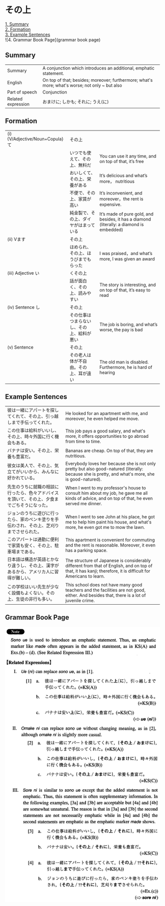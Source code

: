 # その上

[1. Summary](#summary)<br>
[2. Formation](#formation)<br>
[3. Example Sentences](#example-sentences)<br>
![4. Grammar Book Page](grammar book page)<br>


## Summary

<table><tr>   <td>Summary</td>   <td>A conjunction which introduces an additional, emphatic statement.</td></tr><tr>   <td>English</td>   <td>On top of that; besides; moreover; furthermore; what's more; what's worse; not only ~ but also</td></tr><tr>   <td>Part of speech</td>   <td>Conjunction</td></tr><tr>   <td>Related expression</td>   <td>おまけに; しかも; それに; うえ(に)</td></tr></table>

## Formation

<table class="table"><tbody><tr class="tr head"><td class="td"><span class="numbers">(i)</span> <span class="bold">{V/Adjective/Noun+Copula}て</span></td><td class="td"><span class="concept">その上</span></td><td class="td"></td></tr><tr class="tr"><td class="td"></td><td class="td"><span>いつでも使えて、</span><span class="concept">その上</span><span>、無料だ</span></td><td class="td"><span>You can use it any time, and on top of that, it’s free</span></td></tr><tr class="tr"><td class="td"></td><td class="td"><span>おいしくて、</span><span class="concept">その上</span><span>、栄養がある</span></td><td class="td"><span>It’s delicious and what’s more， nutritious</span></td></tr><tr class="tr"><td class="td"></td><td class="td"><span>不便で、</span><span class="concept">その上</span><span>、家賃が高い</span></td><td class="td"><span>It’s inconvenient, and moreover，the rent is expensive.</span></td></tr><tr class="tr"><td class="td"></td><td class="td"><span>純金製で、</span><span class="concept">その上</span><span>、ダイヤがはまっている</span></td><td class="td"><span>It’s made of pure gold, and besides, it has a diamond (literally: a diamond is embedded)</span> </td></tr><tr class="tr head"><td class="td"><span class="numbers">(ii)</span> <span class="bold">Vます</span></td><td class="td"><span class="concept">その上</span></td><td class="td"></td></tr><tr class="tr"><td class="td"></td><td class="td"><span>ほめられ、</span><span class="concept">その上</span><span>、ほうびまでもらった</span></td><td class="td"><span>I was praised，and what’s more, I was given an award</span></td></tr><tr class="tr head"><td class="td"><span class="numbers">(iii)</span> <span class="bold">Adjective い</span></td><td class="td"><span>く</span><span class="concept">その上</span></td><td class="td"></td></tr><tr class="tr"><td class="td"></td><td class="td"><span>話が面白く、</span><span class="concept">その上</span><span>、読みやすい</span></td><td class="td"><span>The story is interesting, and on top of that, it’s easy to read</span></td></tr><tr class="tr head"><td class="td"><span class="numbers">(iv)</span> <span class="bold">Sentence し</span></td><td class="td"><span class="concept">その上</span></td><td class="td"></td></tr><tr class="tr"><td class="td"></td><td class="td"><span>その仕事はつまらないし、</span><span class="concept">その上</span><span>、給料が悪い</span></td><td class="td"><span>The job is boring, and what’s worse, the pay is bad</span></td></tr><tr class="tr head"><td class="td"><span class="numbers">(v)</span> <span class="bold">Sentence</span></td><td class="td"><span class="concept">その上</span></td><td class="td"></td></tr><tr class="tr"><td class="td"></td><td class="td"><span>その老人は体が不自由。</span><span class="concept">その上</span><span>、耳が遠い</span></td><td class="td"><span>The old man is disabled. Furthermore, he is hard of hearing</span></td></tr></tbody></table>

## Example Sentences

<table><tr>   <td>彼は一緒にアパートを探してくれて、その上、引っ越しまで手伝ってくれた。</td>   <td>He looked for an apartment with me, and moreover, he even helped me move.</td></tr><tr>   <td>この仕事は給料がいいし、その上、時々外国に行く機会もある。</td>   <td>This job pays a good salary, and what's more, it offers opportunities to go abroad from time to time.</td></tr><tr>   <td>バナナは安い。その上、栄養も豊富だ。</td>   <td>Bananas are cheap. On top of that, they are nutritious.</td></tr><tr>   <td>彼女は美人で、その上、気立てがいいから、みんなに好かれている。</td>   <td>Everybody loves her because she is not only pretty but also good-natured (literally: because she is pretty, and what's more, she is good-natured).</td></tr><tr>   <td>先生のうちに就職の相談に行ったら、色々アドバイスを頂いて、その上、夕食までごちそうになった。</td>   <td>When I went to my professor's house to consult him about my job, he gave me all kinds of advice, and on top of that, he even served me dinner.</td></tr><tr>   <td>ジョンのうちに遊びに行ったら、家のペンキ塗りを手伝わされ、その上、芝刈りまでさせられた。</td>   <td>When I went to see John at his place, he got me to help him paint his house, and what's more, he even got me to mow the lawn.</td></tr><tr>   <td>このアパートは通勤に便利で家賃も安く、その上、駐車場まである。</td>   <td>This apartment is convenient for commuting and the rent is reasonable. Moreover, it even has a parking space.</td></tr><tr>   <td>日本語は構造が英語とかなり違うし、その上、漢字があるから、アメリカ人に習得が難しい。</td>   <td>The structure of Japanese is considerably different from that of English, and on top of that, it has kanji; therefore, it is difficult for Americans to learn.</td></tr><tr>   <td>この学校はいい先生が少なく設備もよくない。その上、生徒の非行も多い。</td>   <td>This school does not have many good teachers and the facilities are not good, either. And besides that, there is a lot of juvenile crime.</td></tr></table>

## Grammar Book Page

![](../img/Intermediateその上.png)

